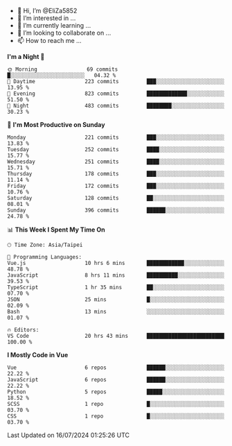 - 👋 Hi, I’m @EliZa5852
- 👀 I’m interested in ...
- 🌱 I’m currently learning ...
- 💞️ I’m looking to collaborate on ...
- 📫 How to reach me ...

<!--START_SECTION:waka-->
**I'm a Night 🦉** 

```text
🌞 Morning                69 commits          █░░░░░░░░░░░░░░░░░░░░░░░░   04.32 % 
🌆 Daytime                223 commits         ███░░░░░░░░░░░░░░░░░░░░░░   13.95 % 
🌃 Evening                823 commits         █████████████░░░░░░░░░░░░   51.50 % 
🌙 Night                  483 commits         ████████░░░░░░░░░░░░░░░░░   30.23 % 
```
📅 **I'm Most Productive on Sunday** 

```text
Monday                   221 commits         ███░░░░░░░░░░░░░░░░░░░░░░   13.83 % 
Tuesday                  252 commits         ████░░░░░░░░░░░░░░░░░░░░░   15.77 % 
Wednesday                251 commits         ████░░░░░░░░░░░░░░░░░░░░░   15.71 % 
Thursday                 178 commits         ███░░░░░░░░░░░░░░░░░░░░░░   11.14 % 
Friday                   172 commits         ███░░░░░░░░░░░░░░░░░░░░░░   10.76 % 
Saturday                 128 commits         ██░░░░░░░░░░░░░░░░░░░░░░░   08.01 % 
Sunday                   396 commits         ██████░░░░░░░░░░░░░░░░░░░   24.78 % 
```


📊 **This Week I Spent My Time On** 

```text
🕑︎ Time Zone: Asia/Taipei

💬 Programming Languages: 
Vue.js                   10 hrs 6 mins       ████████████░░░░░░░░░░░░░   48.78 % 
JavaScript               8 hrs 11 mins       ██████████░░░░░░░░░░░░░░░   39.53 % 
TypeScript               1 hr 35 mins        ██░░░░░░░░░░░░░░░░░░░░░░░   07.70 % 
JSON                     25 mins             █░░░░░░░░░░░░░░░░░░░░░░░░   02.09 % 
Bash                     13 mins             ░░░░░░░░░░░░░░░░░░░░░░░░░   01.07 % 

🔥 Editors: 
VS Code                  20 hrs 43 mins      █████████████████████████   100.00 % 
```

**I Mostly Code in Vue** 

```text
Vue                      6 repos             ██████░░░░░░░░░░░░░░░░░░░   22.22 % 
JavaScript               6 repos             ██████░░░░░░░░░░░░░░░░░░░   22.22 % 
Python                   5 repos             █████░░░░░░░░░░░░░░░░░░░░   18.52 % 
SCSS                     1 repo              █░░░░░░░░░░░░░░░░░░░░░░░░   03.70 % 
CSS                      1 repo              █░░░░░░░░░░░░░░░░░░░░░░░░   03.70 % 
```




 Last Updated on 16/07/2024 01:25:26 UTC
<!--END_SECTION:waka-->
